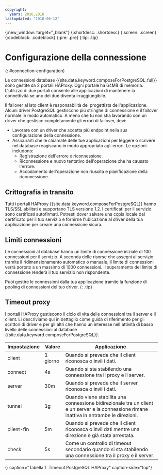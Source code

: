 ```yaml
---
copyright:
  years: 2016,2018
lastupdated: "2018-06-12"
---
```


{:new_window: target="_blank"}
{:shortdesc: .shortdesc}
{:screen: .screen}
{:codeblock: .codeblock}
{:pre: .pre}
{:tip: .tip}

# Configurazione della connessione
{: #connection-configuration}

Le connessioni database {{site.data.keyword.composeForPostgreSQL_full}} sono gestite da 2 portali HAProxy. Ogni portale ha 64MB di memoria. L'utilizzo di due portali consente alle applicazioni di mantenere la connettività se uno dei due diventa irraggiungibile.

Il failover al lato client è responsabilità del progettista dell'applicazione. Alcuni driver PostgreSQL gestiscono più stringhe di connessione e il failover normale in modo automatico. A meno che tu non stia lavorando con un driver che gestisce completamente gli errori di failover, devi:

* Lavorare con un driver che accetta più endpoint nella sua configurazione della connessione.
* Assicurarti che le chiamate delle tue applicazioni per leggere o scrivere nel database reagiscano in modo appropriato agli errori. Le opzioni includono:
  + Registrazione dell'errore e riconnessione.
  + Riconnessione e nuovo tentativo dell'operazione che ha causato l'errore.
  + Accodamento dell'operazione non riuscita e pianificazione della riconnessione.

## Crittografia in transito

Tutti i portali HAProxy {{site.data.keyword.composeForPostgreSQL}} hanno TLS/SSL abilitati e supportano TLS versione 1.2. I certificati per il servizio sono certificati autofirmati. Potresti dover salvare una copia locale del certificato per il tuo servizio e fornirne l'ubicazione al driver della tua applicazione per creare una connessione sicura.

## Limiti connessioni

Le connessioni al database hanno un limite di connessione iniziale di 100 connessioni per il servizio. A seconda delle risorse che assegni al servizio tramite il ridimensionamento automatico o manuale, il limite di connessioni verrà portato a un massimo di 1000 connessioni. Il superamento del limite di connessione renderà il tuo servizio non rispondente.

Puoi gestire le connessioni dalla tua applicazione tramite la funzione di pooling di connessioni del tuo driver.
{: .tip}

## Timeout proxy

I portali HAProxy gestiscono il ciclo di vita delle connessioni tra il server e il client. Li descriviamo qui in dettaglio come guida di riferimento per gli scrittori di driver e per gli altri che hanno un interesse nell'attività di basso livello delle connessioni al database {{site.data.keyword.composeForPostgreSQL}}.

Impostazione | Valore | Applicazione
----------|-----------|-----------
client | 1 giorno | Quando si prevede che il client riconosca o invii i dati.
connect | 4s | Quando si sta stabilendo una connessione tra il proxy e il server.
server | 30m | Quando si prevede che il server riconosca o invii i dati.
tunnel | 1g | Quando viene stabilita una connessione bidirezionale tra un client e un server e la connessione rimane inattiva in entrambe le direzioni.
client-fin | 5m | Quando si prevede che il client riconosca o invii dati mentre una direzione è già stata arrestata.
check | 5s | Come un controllo di timeout secondario quando si sta stabilendo una connessione tra il proxy e il server.

{: caption="Tabella 1. Timeout PostgreSQL HAProxy" caption-side="top"}
